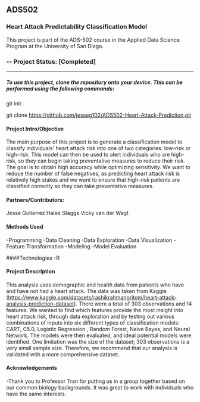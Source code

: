 ## ADS502
### Heart Attack Predictability Classification Model

This project is part of the ADS-502 course in the Applied Data Science Program at the University of San Diego. 

### -- Project Status: [Completed]

------

##### To use this project, clone the repository onto your device. This can be performed using the following commands:

git init

git clone https://github.com/jesseg102/ADS502-Heart-Attack-Prediction.git

#### Project Intro/Objective

The main purpose of this project is to generate a classification model to classify individuals' heart attack risk into one of two categories: low-risk or high-risk. This model can then be used to alert individuals who are high-risk, so they can begin taking preventative measures to reduce their risk. The goal is to obtain high accuracy while optimizing sensitivity. We want to reduce the number of false negatives, as predicting heart attack risk is relatively high stakes and we want to ensure that high-risk patients are classified correctly so they can take preventative measures. 

#### Partners/Contributors:
Jesse Gutierrez
Halee Staggs
Vicky van der Wagt

#### Methods Used
-Programming
-Data Cleaning
-Data Exploration
-Data Visualization
-Feature Transformation
-Modeling
-Model Evaluation

####Technologies
-R

#### Project Description
This analysis uses demographic and health data from patients who have and have not had a heart attack. The data was taken from Kaggle (https://www.kaggle.com/datasets/rashikrahmanpritom/heart-attack-analysis-prediction-dataset). There were a total of 303 observations and 14 features. We wanted to find which features provide the most insight into heart attack risk, through data exploration and by testing out various combinations of inputs into six different types of classification models: CART, C5.0, Logistic Regression , Random Forest, Naive Bayes, and Neural Network. The models were then evaluated, and ideal potential models were identified. One limitation was the size of the dataset; 303 observations is a very small sample size. Therefore, we recommend that our analysis is validated with a more comprehensive dataset. 

#### Acknowledgements
-Thank you to Professor Tran for putting us in a group together based on our common biology backgrounds. It was great to work with individuals who have the same interests. 




